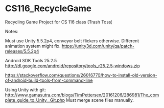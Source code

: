 # CS116_RecycleGame
Recycling Game Project for CS 116 class (Trash Toss)

Notes:

Must use Unity 5.5.2p4, conveyor belt flickers otherwise. Different animation system might fix.
https://unity3d.com/unity/qa/patch-releases/5.5.2p4

Android SDK Tools 25.2.5 http://dl.google.com/android/repository/tools_r25.2.5-windows.zip

https://stackoverflow.com/questions/26016770/how-to-install-old-version-of-android-build-tools-from-command-line

Using Unity with git: http://www.gamasutra.com/blogs/TimPettersen/20161206/286981/The_complete_guide_to_Unity__Git.php
Must merge scene files manually.
